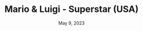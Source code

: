 ---
layout: gba
title: "Mario & Luigi - Superstar  (USA)"
categories:
 - approved
 - gba
 - universal
 - safe
tags:
- mario
date: May 9, 2023
permalink: /games/superstar-saga/play/details
publisher: Nintendo
gid: superstar-saga
---